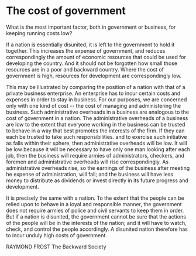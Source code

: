 # The cost of government

What is the most important factor, both in government or business, for keeping running costs low?

If a nation is essentially disunited, it is left to the government to hold it together. This increases the expense of government, and reduces correspondingly the amount of economic resources that could be used for developing the country. And it should not be forgotten how small those resources are in a poor and backward country. Where the cost of government is high, resources for development are correspondingly low.

This may be illustrated by comparing the position of a nation with that of a private business enterprise. An enterprise has to incur certain costs and expenses in order to stay in business. For our purposes, we are concerned only with one kind of cost -- the cost of managing and administering the business. Such administrative overheads in a business are analogous to the cost of government in a nation. The administrative overheads of a business are low to the extent that everyone working in the business can be trusted to behave in a way that best promotes the interests of the firm. If they can each be trusted to take such responsibilities. and to exercise such initiative as falls within their sphere, then administrative overheads will be low. It will be low because it will be necessary to have only one man looking after each job, then the business will require armies of administrators, checkers, and foremen and administrative overheads will rise correspondingly. As administrative overheads rise, so the earnings of the business after meeting he expense of administration, will fall; and the business will have less money to distribute as dividends or invest directly in its future progress and development.

It is precisely the same with a nation. To the extent that the people can be relied upon to behave in a loyal and responsible manner, the government does not require armies of police and civil servants to keep them in order. But if a nation is disunited, the government cannot be sure that the actions of the people will be in the interests of the nation; and it will have to watch, check, and control the people accordingly. A disunited nation therefore has to incur unduly high costs of government.

RAYMOND FROST The Backward Society
